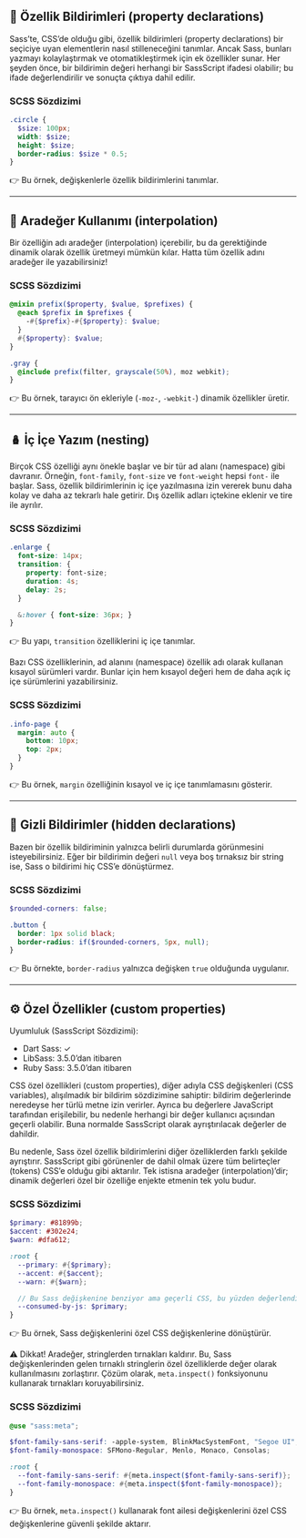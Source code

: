 ## 🎨 Özellik Bildirimleri (property declarations)

Sass’te, CSS’de olduğu gibi, özellik bildirimleri (property declarations) bir seçiciye uyan elementlerin nasıl stilleneceğini tanımlar. Ancak Sass, bunları yazmayı kolaylaştırmak ve otomatikleştirmek için ek özellikler sunar. Her şeyden önce, bir bildirimin değeri herhangi bir SassScript ifadesi olabilir; bu ifade değerlendirilir ve sonuçta çıktıya dahil edilir.

### SCSS Sözdizimi

```scss
.circle {
  $size: 100px;
  width: $size;
  height: $size;
  border-radius: $size * 0.5;
}
```

👉 Bu örnek, değişkenlerle özellik bildirimlerini tanımlar.

---

## 🔀 Aradeğer Kullanımı (interpolation)

Bir özelliğin adı aradeğer (interpolation) içerebilir, bu da gerektiğinde dinamik olarak özellik üretmeyi mümkün kılar. Hatta tüm özellik adını aradeğer ile yazabilirsiniz!

### SCSS Sözdizimi

```scss
@mixin prefix($property, $value, $prefixes) {
  @each $prefix in $prefixes {
    -#{$prefix}-#{$property}: $value;
  }
  #{$property}: $value;
}

.gray {
  @include prefix(filter, grayscale(50%), moz webkit);
}
```

👉 Bu örnek, tarayıcı ön ekleriyle (`-moz-`, `-webkit-`) dinamik özellikler üretir.

---

## 🪆 İç İçe Yazım (nesting)

Birçok CSS özelliği aynı önekle başlar ve bir tür ad alanı (namespace) gibi davranır. Örneğin, `font-family`, `font-size` ve `font-weight` hepsi `font-` ile başlar. Sass, özellik bildirimlerinin iç içe yazılmasına izin vererek bunu daha kolay ve daha az tekrarlı hale getirir. Dış özellik adları içtekine eklenir ve tire ile ayrılır.

### SCSS Sözdizimi

```scss
.enlarge {
  font-size: 14px;
  transition: {
    property: font-size;
    duration: 4s;
    delay: 2s;
  }

  &:hover { font-size: 36px; }
}
```

👉 Bu yapı, `transition` özelliklerini iç içe tanımlar.

Bazı CSS özelliklerinin, ad alanını (namespace) özellik adı olarak kullanan kısayol sürümleri vardır. Bunlar için hem kısayol değeri hem de daha açık iç içe sürümlerini yazabilirsiniz.

### SCSS Sözdizimi

```scss
.info-page {
  margin: auto {
    bottom: 10px;
    top: 2px;
  }
}
```

👉 Bu örnek, `margin` özelliğinin kısayol ve iç içe tanımlamasını gösterir.

---

## 🙈 Gizli Bildirimler (hidden declarations)

Bazen bir özellik bildiriminin yalnızca belirli durumlarda görünmesini isteyebilirsiniz. Eğer bir bildirimin değeri `null` veya boş tırnaksız bir string ise, Sass o bildirimi hiç CSS’e dönüştürmez.

### SCSS Sözdizimi

```scss
$rounded-corners: false;

.button {
  border: 1px solid black;
  border-radius: if($rounded-corners, 5px, null);
}
```

👉 Bu örnekte, `border-radius` yalnızca değişken `true` olduğunda uygulanır.

---

## ⚙️ Özel Özellikler (custom properties)

Uyumluluk (SassScript Sözdizimi):

* Dart Sass: ✓
* LibSass: 3.5.0’dan itibaren
* Ruby Sass: 3.5.0’dan itibaren

CSS özel özellikleri (custom properties), diğer adıyla CSS değişkenleri (CSS variables), alışılmadık bir bildirim sözdizimine sahiptir: bildirim değerlerinde neredeyse her türlü metne izin verirler. Ayrıca bu değerlere JavaScript tarafından erişilebilir, bu nedenle herhangi bir değer kullanıcı açısından geçerli olabilir. Buna normalde SassScript olarak ayrıştırılacak değerler de dahildir.

Bu nedenle, Sass özel özellik bildirimlerini diğer özelliklerden farklı şekilde ayrıştırır. SassScript gibi görünenler de dahil olmak üzere tüm belirteçler (tokens) CSS’e olduğu gibi aktarılır. Tek istisna aradeğer (interpolation)’dir; dinamik değerleri özel bir özelliğe enjekte etmenin tek yolu budur.

### SCSS Sözdizimi

```scss
$primary: #81899b;
$accent: #302e24;
$warn: #dfa612;

:root {
  --primary: #{$primary};
  --accent: #{$accent};
  --warn: #{$warn};

  // Bu Sass değişkenine benziyor ama geçerli CSS, bu yüzden değerlendirilmez.
  --consumed-by-js: $primary;
}
```

👉 Bu örnek, Sass değişkenlerini özel CSS değişkenlerine dönüştürür.

⚠️ Dikkat!
Aradeğer, stringlerden tırnakları kaldırır. Bu, Sass değişkenlerinden gelen tırnaklı stringlerin özel özelliklerde değer olarak kullanılmasını zorlaştırır. Çözüm olarak, `meta.inspect()` fonksiyonunu kullanarak tırnakları koruyabilirsiniz.

### SCSS Sözdizimi

```scss
@use "sass:meta";

$font-family-sans-serif: -apple-system, BlinkMacSystemFont, "Segoe UI", Roboto;
$font-family-monospace: SFMono-Regular, Menlo, Monaco, Consolas;

:root {
  --font-family-sans-serif: #{meta.inspect($font-family-sans-serif)};
  --font-family-monospace: #{meta.inspect($font-family-monospace)};
}
```

👉 Bu örnek, `meta.inspect()` kullanarak font ailesi değişkenlerini özel CSS değişkenlerine güvenli şekilde aktarır.

